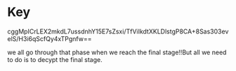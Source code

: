 # Key 
cggMpICrLEX2mkdL7ussdnhY15E7sZsxi/TfViIkdtXKLDlstgP8CA+8Sas303evelS/H3i6qScfQy4xTPgnfw==

we all go through that phase when we reach the final stage!!But all we need to do is to decypt the final stage.
